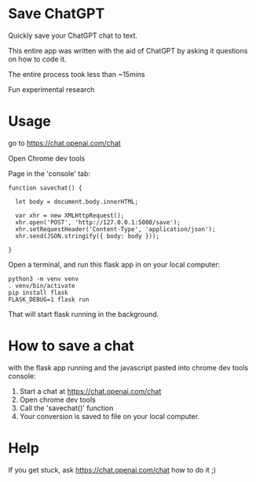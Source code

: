 # Save ChatGPT

Quickly save your ChatGPT chat to text.

This entire app was written with the aid of ChatGPT by asking 
it questions on how to code it. 

The entire process took less than ~15mins

Fun experimental research

# Usage

go to https://chat.openai.com/chat

Open Chrome dev tools

Page in the 'console' tab:

```
function savechat() {

  let body = document.body.innerHTML;

  var xhr = new XMLHttpRequest();
  xhr.open('POST', 'http://127.0.0.1:5000/save');
  xhr.setRequestHeader('Content-Type', 'application/json');
  xhr.send(JSON.stringify({ body: body }));

}
```

Open a terminal, and run this flask app in on your local computer:

```
python3 -m venv venv
. venv/bin/activate
pip install flask
FLASK_DEBUG=1 flask run
```
That will start flask running in the background.

# How to save a chat

with the flask app running and the javascript pasted into chrome dev tools console:

1. Start a chat at https://chat.openai.com/chat
2. Open chrome dev tools
3. Call the 'savechat()' function
4. Your conversion is saved to file on your local computer.


# Help

If you get stuck, ask https://chat.openai.com/chat how to do it ;) 
